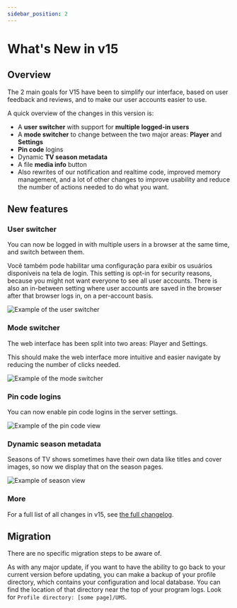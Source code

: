 ```yaml
---
sidebar_position: 2
---
```


# What's New in v15

## Overview

The 2 main goals for V15 have been to simplify our interface, based on user feedback and reviews, and to make our user accounts easier to use.

A quick overview of the changes in this version is:

- A **user switcher** with support for **multiple logged-in users**
- A **mode switcher** to change between the two major areas: **Player** and **Settings**
- **Pin code** logins
- Dynamic **TV season metadata**
- A file **media info** button
- Also rewrites of our notification and realtime code, improved memory management, and a lot of other changes to improve usability and reduce the number of actions needed to do what you want.

## New features

### User switcher

You can now be logged in with multiple users in a browser at the same time, and switch between them.

Você também pode habilitar uma configuração para exibir os usuários disponíveis na tela de login. This setting is opt-in for security reasons, because you might not want everyone to see all user accounts. There is also an in-between setting where user accounts are saved in the browser after that browser logs in, on a per-account basis.

![Example of the user switcher](@site/docs/img/whats-new-in-v15-user-switcher.png)

### Mode switcher

The web interface has been split into two areas: Player and Settings.

This should make the web interface more intuitive and easier navigate by reducing the number of clicks needed.

![Example of the mode switcher](@site/docs/img/whats-new-in-v15-mode-switcher.png)

### Pin code logins

You can now enable pin code logins in the server settings.

![Example of the pin code view](@site/docs/img/whats-new-in-v15-pin-code.png)

### Dynamic season metadata

Seasons of TV shows sometimes have their own data like titles and cover images, so now we display that on the season pages.

![Example of season view](@site/docs/img/whats-new-in-v15-season-metadata.png)

### More

For a full list of all changes in v15, see [the full changelog](https://github.com/UniversalMediaServer/UniversalMediaServer/blob/main/CHANGELOG.md).

## Migration

There are no specific migration steps to be aware of.

As with any major update, if you want to have the ability to go back to your current version before updating, you can make a backup of your profile directory, which contains your configuration and local database. You can find the location of that directory near the top of your program logs. Look for `Profile directory: [some page]/UMS`.
